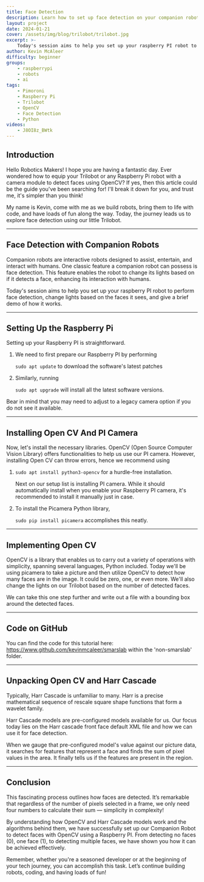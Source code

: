 ```yaml
---
title: Face Detection
description: Learn how to set up face detection on your companion robot using Raspberry Pi and OpenCV.
layout: project
date: 2024-01-21
cover: /assets/img/blog/trilobot/trilobot.jpg
excerpt: >-
    Today's session aims to help you set up your raspberry PI robot to perform face detection, change lights based on the faces it sees, and give a brief demo of how it works.
author: Kevin McAleer
difficulty: beginner
groups:
    - raspberrypi
    - robots
    - ai
tags:
    - Pimoroni
    - Raspberry Pi
    - Trilobot
    - OpenCV
    - Face Detection
    - Python
videos:
    - J8OI8z_BWtk
---
```


## Introduction

Hello Robotics Makers! I hope you are having a fantastic day. Ever wondered how to equip your Trilobot or any Raspberry Pi robot with a camera module to detect faces using OpenCV? If yes, then this article could be the guide you've been searching for! I'll break it down for you, and trust me, it's simpler than you think!

My name is Kevin, come with me as we build robots, bring them to life with code, and have loads of fun along the way. Today, the journey leads us to explore face detection using our little Trilobot.

---

## Face Detection with Companion Robots

Companion robots are interactive robots designed to assist, entertain, and interact with humans. One classic feature a companion robot can possess is face detection. This feature enables the robot to change its lights based on if it detects a face, enhancing its interaction with humans.

Today's session aims to help you set up your raspberry PI robot to perform face detection, change lights based on the faces it sees, and give a brief demo of how it works.

---

## Setting Up the Raspberry Pi

Setting up your Raspberry PI is straightforward.

1. We need to first prepare our Raspberry PI by performing

    `sudo apt update` to download the software's latest patches

1. Similarly, running

    `sudo apt upgrade` will install all the latest software versions.

Bear in mind that you may need to adjust to a legacy camera option if you do not see it available.

---

## Installing Open CV And PI Camera

Now, let's install the necessary libraries. OpenCV (Open Source Computer Vision Library) offers functionalities to help us use our PI camera. However, installing Open CV can throw errors, hence we recommend using

1. `sudo apt install python3-opencv` for a hurdle-free installation.

    Next on our setup list is installing PI camera. While it should automatically install when you enable your Raspberry PI camera, it's recommended to install it manually just in case.

1. To install the Picamera Python library,

    `sudo pip install picamera` accomplishes this neatly.

---

## Implementing Open CV

OpenCV is a library that enables us to carry out a variety of operations with simplicity, spanning several languages, Python included. Today we'll be using picamera to take a picture and then utilize OpenCV to detect how many faces are in the image. It could be zero, one, or even more. We'll also change the lights on our Trilobot based on the number of detected faces.

We can take this one step further and write out a file with a bounding box around the detected faces.

---

## Code on GitHub

You can find the code for this tutorial here: <https://www.github.com/kevinmcaleer/smarslab> within the 'non-smarslab' folder.

---

## Unpacking Open CV and Harr Cascade

Typically, Harr Cascade is unfamiliar to many. Harr is a precise mathematical sequence of rescale square shape functions that form a wavelet family.

Harr Cascade models are pre-configured models available for us. Our focus today lies on the Harr cascade front face default XML file and how we can use it for face detection.

When we gauge that pre-configured model's value against our picture data, it searches for features that represent a face and finds the sum of pixel values in the area. It finally tells us if the features are present in the region.

---

## Conclusion

This fascinating process outlines how faces are detected. It’s remarkable that regardless of the number of pixels selected in a frame, we only need four numbers to calculate their sum — simplicity in complexity!

By understanding how OpenCV and Harr Cascade models work and the algorithms behind them, we have successfully set up our Companion Robot to detect faces with OpenCV using a Raspberry PI. From detecting no faces (0), one face (1), to detecting multiple faces, we have shown you how it can be achieved effectively.

Remember, whether you're a seasoned developer or at the beginning of your tech journey, you can accomplish this task. Let’s continue building robots, coding, and having loads of fun!
